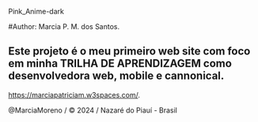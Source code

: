 Pink_Anime-dark

#Author: Marcia P. M. dos Santos. 

## Este projeto é o meu primeiro web site com foco em minha TRILHA DE APRENDIZAGEM como desenvolvedora web, mobile e cannonical. 

https://marciapatriciam.w3spaces.com/. 

@MarciaMoreno / ©️ 2024 / Nazaré do Piauí - Brasil
